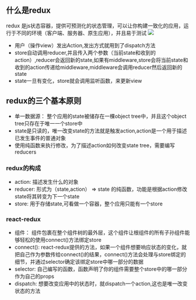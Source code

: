 ## 什么是redux
redux 是js状态容器，提供可预测化的状态管理，可以让你构建一致化的应用，运行于不同的环境（客户端、服务器、原生应用），并且易于测试
![](https://upload-images.jianshu.io/upload_images/5118914-2aec16088c854fb3.png?imageMogr2/auto-orient/strip%7CimageView2/2/w/1240)

* 用户（操作view）发出Action,发出方式就用到了dispatch方法
* store自动调用reducer,并且传入两个参数（当前state和收到的action）,reducer会返回新的state,如果有middleware,store会将当前state和收到的action传递给middleware,middleware会调用reducer然后返回新的state
* state一旦有变化，store就会调用监听函数，来更新view

## redux的三个基本原则
* 单一数据源： 整个应用的state被储存在一棵object tree中，并且这个object tree只存在于唯一一个store中
* state是只读的，唯一改变state的方法就是触发action,action是一个用于描述已发生事件的普通对象
* 使用纯函数来执行修改，为了描述action如何改变state tree，需要编写reducers

### redux的构成
* action: 描述发生什么的对象
* reducer: 形式为（state,action） => state 的纯函数，功能是根据action修改state将其转变为下一个state
* store: 用于存储state,可看做一个容器，整个应用只能有一个store

### react-redux
* <Provider>组件： 组件包裹在整个组件树的最外层，这个组件让根组件的所有子孙组件能够轻松的使用connect()方法绑定store
* connect(): react-redux提供的方法，如果一个组件想要响应状态的变化，就把自己作为参数传给connect()的结果，connect()方法会处理与store绑定的细节，并通过selector确定该绑定store中哪一部分的数据
* selector: 自己编写的函数，函数声明了你的组件需要整个store中的哪一部分作为自己的props
* dispatch: 想要改变应用中的状态时，就dispatch一个action,这也是唯一改变状态的方法
